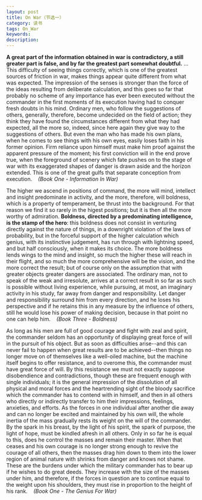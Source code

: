 ```yaml
---
layout: post
title: On War（节选一）
category: 读书
tags: On_War
keywords: 
description: 
---
```


__A great part of the information obtained in war is contradictory, a still greater part is false, and by far the greatest part somewhat doubtful.__ 
...
This difficulty of seeing things correctly, which is one of the greatest sources of friction in war, makes things appear quite different from what was expected. The impression of the senses is stronger than the force of the ideas resulting from deliberate calculation, and this goes so far that probably no scheme of any importance has ever been executed without the commander in the first moments of its execution having had to conquer fresh doubts in his mind. Ordinary men, who follow the suggestions of others, generally, therefore, become undecided on the field of action; they think they have found the circumstances different from what they had expected, all the more so, indeed, since here again they give way to the suggestions of others. But even the man who has made his own plans, when he comes to see things with his own eyes, easily loses faith in his former opinion. Firm reliance upon himself must make him proof against the apparent pressure of the moment; his first conviction will in the end prove true, when the foreground of scenery which fate pushes on to the stage of war with its exaggerated shapes of danger is drawn aside and the horizon extended. This is one of the great gulfs that separate conception from execution. &nbsp;&nbsp;  *(Book One - Information In War)*


The higher we ascend in positions of command, the more will mind, intellect and insight predominate in activity, and the more, therefore, will boldness, which is a property of temperament, be thrust into the background. For that reason we find it so rarely in the higest positions; but it is then all the more worthy of admiration. __Boldness, directed by a predominating intelligence, is the stamp of the hero__: this boldness does not consist in venturing directly against the nature of things, in a downright violation of the laws of probability, but in the forceful support of the higher calculation which genius, with its instinctive judgement, has run through with lightning speed, and but half consciously, when it makes its choice. The more boldness lends wings to the mind and insight, so much the higher these will reach in their flight, and so much the more comprehensive will be the vision, and the more correct the result; but of course only on the assumption that with greater objects greater dangers are associated. The ordinary man, not to speak of the weak and irresolute, arrives at a correct result in so far as such is possible without living experience, while pursuing, at most, an imaginary activity in his study, far away from danger and responsibility. Let danger and responsibility surround him from every direction, and he loses his perspective and if he retains this in any measure by the influence of others, still he would lose his power of making decision, because in that point no one can help him. &nbsp;&nbsp; *(Book Three - Boldness)*

As long as his men are full of good courage and fight with zeal and spirit, the commander seldom has an opportunity of displaying great force of will in the pursuit of his object. But as soon as difficulties arise--and this can never fail to happen when great results are to be achieved--then things no longer move on of themselves like a well-oiled machine, but the machine itself begins to offer resistance, and to overome this, the commander must have great force of will. By this resistance we must not exactly suppose disobendience and contradictions, though these are frequent enough with single individuals; it is the general impression of the dissolution of all physical and moral forces and the heartrending sight of the bloody sacrifice which the commander has to contend with in himself, and then in all others who directly or indirectly transfer to him their impressions, feelings, anxieties, and efforts. As the forces in one individual after another die away and can no longer be excited and maintained by his own will, the whole inertia of the mass gradually rests its weight on the will of the commander. By the spark in his breast, by the light of his spirit, the spark of purpose, the light of hope, must be kindled afresh in all others. Only in so far he is equal to this, does he control the masses and remain their master. When that ceases and his own courage is no longer strong enough to revive the courage of all others, then the masses drag him down to them into the lower region of animal nature with shrinks from danger and knows not shame. These are the burdens under which the military commander has to bear up if he wishes to do great deeds. They increase with the size of the masses under him, and therefore, if the forces in question are to continue equal to the weight upon his shoulders, they must rise in proportion to the height of his rank. &nbsp;&nbsp; *(Book One - The Genius For War)*

